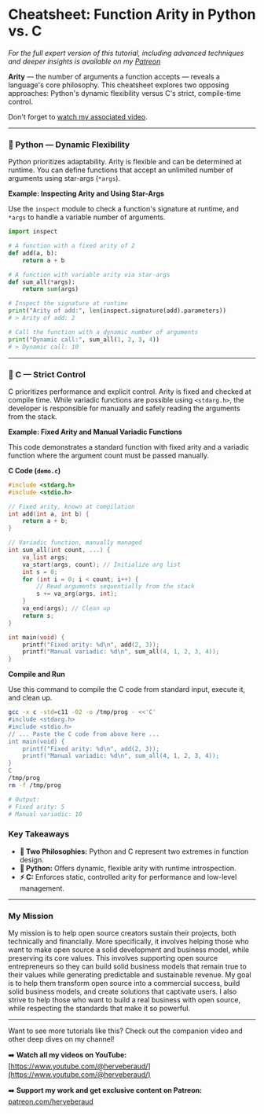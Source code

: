 # Cheatsheet: Function Arity in Python vs. C

*For the full expert version of this tutorial, including advanced techniques and deeper insights is available on my [Patreon](https://www.patreon.com/posts/understanding-vs-138208997?utm_medium=clipboard_copy&utm_source=copyLink&utm_campaign=postshare_creator&utm_content=join_link)*

**Arity** — the number of arguments a function accepts — reveals a language's core philosophy. This cheatsheet explores two opposing approaches: Python's dynamic flexibility versus C's strict, compile-time control.

Don't forget to [watch my associated video](https://youtube.com/shorts/Av64m3LeL48?feature=share).

---

### 🐍 Python — Dynamic Flexibility

Python prioritizes adaptability. Arity is flexible and can be determined at runtime. You can define functions that accept an unlimited number of arguments using star-args (`*args`).

**Example: Inspecting Arity and Using Star-Args**

Use the `inspect` module to check a function's signature at runtime, and `*args` to handle a variable number of arguments.

```python
import inspect

# A function with a fixed arity of 2
def add(a, b):
    return a + b

# A function with variable arity via star-args
def sum_all(*args):
    return sum(args)

# Inspect the signature at runtime
print("Arity of add:", len(inspect.signature(add).parameters))
# > Arity of add: 2

# Call the function with a dynamic number of arguments
print("Dynamic call:", sum_all(1, 2, 3, 4))
# > Dynamic call: 10
```

---

### 🔧 C — Strict Control

C prioritizes performance and explicit control. Arity is fixed and checked at compile time. While variadic functions are possible using `<stdarg.h>`, the developer is responsible for manually and safely reading the arguments from the stack.

**Example: Fixed Arity and Manual Variadic Functions**

This code demonstrates a standard function with fixed arity and a variadic function where the argument count must be passed manually.

**C Code (`demo.c`)**
```c
#include <stdarg.h>
#include <stdio.h>

// Fixed arity, known at compilation
int add(int a, int b) {
    return a + b;
}

// Variadic function, manually managed
int sum_all(int count, ...) {
    va_list args;
    va_start(args, count); // Initialize arg list
    int s = 0;
    for (int i = 0; i < count; i++) {
        // Read arguments sequentially from the stack
        s += va_arg(args, int);
    }
    va_end(args); // Clean up
    return s;
}

int main(void) {
    printf("Fixed arity: %d\n", add(2, 3));
    printf("Manual variadic: %d\n", sum_all(4, 1, 2, 3, 4));
}
```

**Compile and Run**

Use this command to compile the C code from standard input, execute it, and clean up.

```bash
gcc -x c -std=c11 -O2 -o /tmp/prog - <<'C'
#include <stdarg.h>
#include <stdio.h>
// ... Paste the C code from above here ...
int main(void) {
    printf("Fixed arity: %d\n", add(2, 3));
    printf("Manual variadic: %d\n", sum_all(4, 1, 2, 3, 4));
}
C
/tmp/prog
rm -f /tmp/prog

# Output:
# Fixed arity: 5
# Manual variadic: 10
```

### Key Takeaways

*   **🎯 Two Philosophies:** Python and C represent two extremes in function design.
*   **🔄 Python:** Offers dynamic, flexible arity with runtime introspection.
*   **⚡ C:** Enforces static, controlled arity for performance and low-level management.

***

### My Mission

My mission is to help open source creators sustain their projects, both technically and financially. More specifically, it involves helping those who want to make open source a solid development and business model, while preserving its core values. This involves supporting open source entrepreneurs so they can build solid business models that remain true to their values while generating predictable and sustainable revenue. My goal is to help them transform open source into a commercial success, build solid business models, and create solutions that captivate users. I also strive to help those who want to build a real business with open source, while respecting the standards that make it so powerful.

***

Want to see more tutorials like this? Check out the companion video and other deep dives on my channel!

➡️ **Watch all my videos on YouTube:** [https://www.youtube.com/@herveberaud/](https://www.youtube.com/@herveberaud/)

➡️ **Support my work and get exclusive content on Patreon:** [patreon.com/herveberaud](https://patreon.com/herveberaud)
